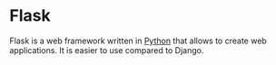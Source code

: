 # Flask

Flask is a web framework written in [Python](/wiki/Python) that allows to create web applications. It is easier to use compared to Django.